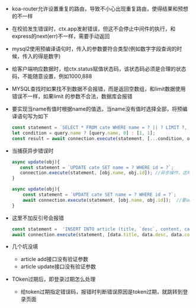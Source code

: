 - koa-router允许设置重复的路由，导致不小心出现重复路由，使得结果和预想的不一样
- 在校验发生错误时，ctx.app发射错误，但这不会停止中间件的执行，和express的next(err)不一样，需要手动返回

- mysql2使用预编译语句时，传入的参数要符合类型(例如数字字段查询的时候，传入的得是数字)
- 给客户端响应数据时，给ctx.status赋值状态码，该状态码必须是合理的状态码，不能随意设置，例如1000,888

- MYSQL查找时如果找不到数据不会报错，而是返回空数组，和limit数据使用错误不一样，如果limit 的参数不合法，数据库会报错

- 要实现当name有值时根据name的值选，当name没有值时选择全部，将预编译语句写为如下

  ```js
  const statement = `SELECT * FROM cate WHERE name = ? || ? LIMIT ?, ?;`;
  let condition = query.name ? [query.name, 0] : [1, 1];
  const result = await connection.execute(statement, [...condition, offset, (offset + limit)])
  ```

- 当捕获异步错误时

  ```js
  async update(obj){
     const statement = `UPDATE cate SET name = ? WHERE id = ?`;
     connection.execute(statement, [obj.name, obj.id]);	//异步操作，这样是捕获不到错误的
  }
  ```

  ```js
  async update(obj){
      const statement = `UPDATE cate SET name = ? WHERE id = ?`;
      await connection.execute(statement, [obj.name, obj.id]);	//要await异步操作，这样才可以捕获update的错误
  }
  ```

  

- 这里不加反引号会报错

  ```js
  const statement =  'INSERT INTO article (title, `desc`, content, cate) VALUES (?, ?, ?, ?);';
  await connection.execute(statement, [data.title, data.desc, data.content, data.cate]);
  ```

- 几个坑没填

  - article add接口没有验证参数
  - article update接口没有验证参数

- TOken过期后，即登录过期怎么处理

  - 给token过期指定错误码，报错时判断错误原因是token过期，就跳转到登录页面

  

  

